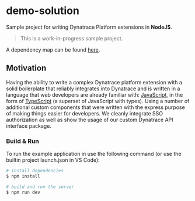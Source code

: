 # demo-solution

Sample project for writing Dynatrace Platform extensions in **NodeJS**.

> This is a work-in-progress sample project.

A dependency map can be found [here](https://npmgraph.js.org/?q=@dt-esa/dynatrace-api-client).

## Motivation

Having the ability to write a complex Dynatrace platform extension with a solid 
boilerplate that reliably integrates into Dynatrace and is written in a language 
that web developers are already familiar with:
[JavaScript](https://developer.mozilla.org/en-US/docs/Web/JavaScript/About_JavaScript),
in the form of [TypeScript](http://www.typescriptlang.org/) (a superset of JavaScript with types).
Using a number of additional custom components that were written with the express purpose of 
making things easier for developers. We cleanly integrate SSO authorization as well as show the usage
of our custom Dynatrace API interface package.

### Build & Run

To run the example application in use the following command (or use the builtin project launch.json in VS Code):

```sh
# install dependencies
$ npm install

# build and run the server
$ npm run dev
```
